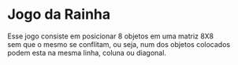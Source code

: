 # Jogo da Rainha

Esse jogo consiste em posicionar 8 objetos em uma matriz 8X8 \
sem que o mesmo se conflitam, ou seja, num dos objetos colocados \
podem esta na mesma linha, coluna ou diagonal.
